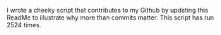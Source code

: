 I wrote a cheeky script that contributes to my Github by updating this ReadMe to illustrate why more than commits matter. This script has run 2524 times.